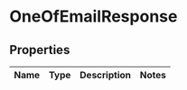 # OneOfEmailResponse

## Properties
Name | Type | Description | Notes
------------ | ------------- | ------------- | -------------

